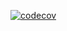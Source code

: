 [![codecov](https://codecov.io/gh/matiromki/OOAiP/branch/startCommand/graph/badge.svg?token=H4FFY3C0QC)][def]

[def]: https://codecov.io/gh/matiromki/OOAiP
